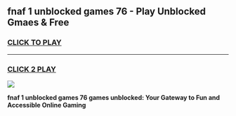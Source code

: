 
## fnaf 1 unblocked games 76 - Play Unblocked Gmaes & Free
<h3>
<a href="https://news.freeplayer.one?title=fnaf_1_unblocked_games_76&ref=23F">CLICK TO PLAY</a></h3>
<hr>

<h3>
<a href="https://news.freeplayer.one?title=fnaf_1_unblocked_games_76&ref=23F">CLICK 2 PLAY</a>
  
</h3>

<a href="https://news.freeplayer.one?title=fnaf_1_unblocked_games_76&ref=23F/"><img src="https://clearcache.store/games.png"></a>


**fnaf 1 unblocked games 76 games unblocked: Your Gateway to Fun and Accessible Online Gaming**

